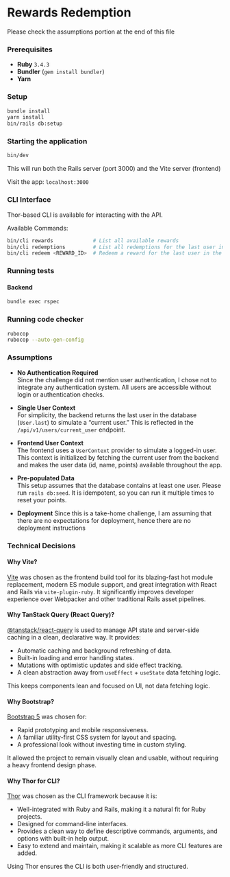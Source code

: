 # Rewards Redemption
Please check the assumptions portion at the end of this file

### Prerequisites
- **Ruby** `3.4.3`
- **Bundler** (`gem install bundler`)
- **Yarn**

### Setup
```bash
bundle install
yarn install
bin/rails db:setup
```

### Starting the application
```bash
bin/dev
```
This will run both the Rails server (port 3000) and the Vite server (frontend)

Visit the app: `localhost:3000`

### CLI Interface
Thor-based CLI is available for interacting with the API.

Available Commands:
```bash
bin/cli rewards             # List all available rewards
bin/cli redemptions         # List all redemptions for the last user in the database
bin/cli redeem <REWARD_ID>  # Redeem a reward for the last user in the database
```

### Running tests
#### Backend
```bash
bundle exec rspec
```

### Running code checker
```bash
rubocop
rubocop --auto-gen-config
```

### Assumptions

- **No Authentication Required**  
Since the challenge did not mention user authentication, I chose not to integrate any authentication system. 
All users are accessible without login or authentication checks.

- **Single User Context**  
For simplicity, the backend returns the last user in the database (`User.last`) to simulate a “current user.” 
This is reflected in the `/api/v1/users/current_user` endpoint.

- **Frontend User Context**  
The frontend uses a `UserContext` provider to simulate a logged-in user. This context is initialized by fetching 
the current user from the backend and makes the user data (id, name, points) available throughout the app.

- **Pre-populated Data**  
This setup assumes that the database contains at least one user. Please run `rails db:seed`. It is idempotent, 
so you can run it multiple times to reset your points.

- **Deployment**
Since this is a take-home challenge, I am assuming that there are no expectations for deployment, 
hence there are no deployment instructions

### Technical Decisions
#### Why Vite?
[Vite](https://vitejs.dev/) was chosen as the frontend build tool for its blazing-fast hot module replacement, 
modern ES module support, and great integration with React and Rails via `vite-plugin-ruby`. 
It significantly improves developer experience over Webpacker and other traditional Rails asset pipelines.

#### Why TanStack Query (React Query)?
[@tanstack/react-query](https://tanstack.com/query/latest) is used to manage API state and server-side caching in a 
clean, declarative way. It provides:
- Automatic caching and background refreshing of data.
- Built-in loading and error handling states.
- Mutations with optimistic updates and side effect tracking.
- A clean abstraction away from `useEffect` + `useState` data fetching logic.

This keeps components lean and focused on UI, not data fetching logic.

#### Why Bootstrap?
[Bootstrap 5](https://getbootstrap.com/) was chosen for:
- Rapid prototyping and mobile responsiveness.
- A familiar utility-first CSS system for layout and spacing.
- A professional look without investing time in custom styling.

It allowed the project to remain visually clean and usable, without requiring a heavy frontend design phase.

#### Why Thor for CLI?
[Thor](https://github.com/erikhuda/thor) was chosen as the CLI framework because it is:

- Well-integrated with Ruby and Rails, making it a natural fit for Ruby projects.
- Designed for command-line interfaces.
- Provides a clean way to define descriptive commands, arguments, and options with built-in help output.
- Easy to extend and maintain, making it scalable as more CLI features are added.

Using Thor ensures the CLI is both user-friendly and structured.
